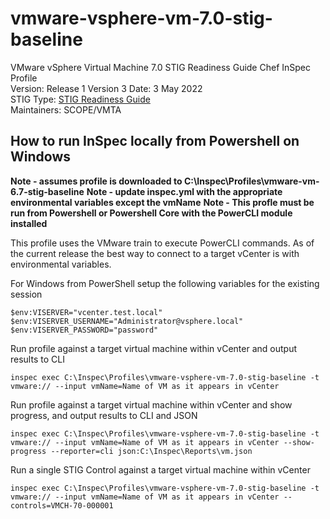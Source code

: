 # vmware-vsphere-vm-7.0-stig-baseline
VMware vSphere Virtual Machine 7.0 STIG Readiness Guide Chef InSpec Profile  
Version: Release 1 Version 3 Date: 3 May 2022  
STIG Type: [STIG Readiness Guide](https://confluence.eng.vmware.com/pages/viewpage.action?pageId=1231779155)  
Maintainers: SCOPE/VMTA  

## How to run InSpec locally from Powershell on Windows

**Note - assumes profile is downloaded to C:\Inspec\Profiles\vmware-vm-6.7-stig-baseline**
**Note - update inspec.yml with the appropriate environmental variables except the vmName**
**Note - This profle must be run from Powershell or Powershell Core with the PowerCLI module installed**

This profile uses the VMware train to execute PowerCLI commands.  As of the current release the best way to connect to a target vCenter is with environmental variables.

For Windows from PowerShell setup the following variables for the existing session
```
$env:VISERVER="vcenter.test.local"
$env:VISERVER_USERNAME="Administrator@vsphere.local"
$env:VISERVER_PASSWORD="password"
```

Run profile against a target virtual machine within vCenter and output results to CLI
```
inspec exec C:\Inspec\Profiles\vmware-vsphere-vm-7.0-stig-baseline -t vmware:// --input vmName=Name of VM as it appears in vCenter
```

Run profile against a target virtual machine within vCenter and show progress, and output results to CLI and JSON
```
inspec exec C:\Inspec\Profiles\vmware-vsphere-vm-7.0-stig-baseline -t vmware:// --input vmName=Name of VM as it appears in vCenter --show-progress --reporter=cli json:C:\Inspec\Reports\vm.json
```

Run a single STIG Control against a target virtual machine within vCenter
```
inspec exec C:\Inspec\Profiles\vmware-vsphere-vm-7.0-stig-baseline -t vmware:// --input vmName=Name of VM as it appears in vCenter --controls=VMCH-70-000001
```